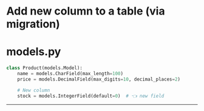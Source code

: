 # Add new column to a table (via migration)

# models.py
```python
class Product(models.Model):
    name = models.CharField(max_length=100)
    price = models.DecimalField(max_digits=10, decimal_places=2)

    # New column
    stock = models.IntegerField(default=0)  # 👈 new field
```

---
